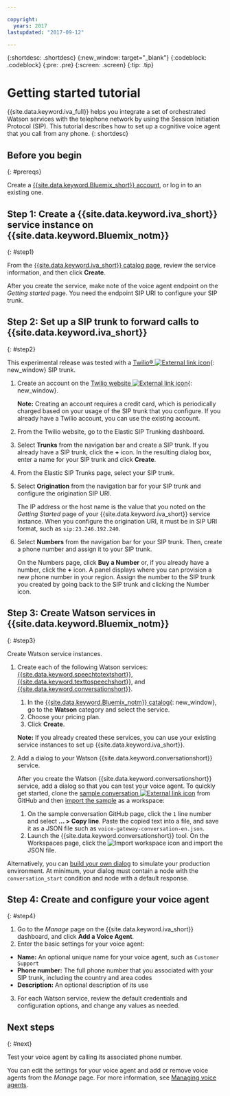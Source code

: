 ```yaml
---

copyright:
  years: 2017
lastupdated: "2017-09-12"

---
```


{:shortdesc: .shortdesc}
{:new_window: target="_blank"}
{:codeblock: .codeblock}
{:pre: .pre}
{:screen: .screen}
{:tip: .tip}

# Getting started tutorial
{{site.data.keyword.iva_full}} helps you integrate a set of orchestrated Watson services with the telephone network by using the Session Initiation Protocol (SIP). This tutorial describes how to set up a cognitive voice agent that you call from any phone.
{: shortdesc}

## Before you begin
{: #prereqs}

Create a [{{site.data.keyword.Bluemix_short}} account](https://console.bluemix.net/), or log in to an existing one.

## Step 1: Create a {{site.data.keyword.iva_short}} service instance on {{site.data.keyword.Bluemix_notm}}
{: #step1}

From the [{{site.data.keyword.iva_short}} catalog page](https://console.bluemix.net/catalog/services/ibm-voice-agent-with-watson), review the service information, and then click **Create**.

After you create the service, make note of the voice agent endpoint on the _Getting started_ page. You need the endpoint SIP URI to configure your SIP trunk.

## Step 2: Set up a SIP trunk to forward calls to {{site.data.keyword.iva_short}}
{: #step2}

This experimental release was tested with a [Twilio&reg; ![External link icon](../../icons/launch-glyph.svg "External link icon")](https://www.twilio.com/){: new_window} SIP trunk.

1. Create an account on the [Twilio website ![External link icon](../../icons/launch-glyph.svg "External link icon")](https://www.twilio.com/try-twilio){: new_window}.

   **Note:** Creating an account requires a credit card, which is periodically charged based on your usage of the SIP trunk that you configure. If you already have a Twilio account, you can use the existing account.

2. From the Twilio website, go to the Elastic SIP Trunking dashboard.

3. Select **Trunks** from the navigation bar and create a SIP trunk. If you already have a SIP trunk, click the **+** icon. In the resulting dialog box, enter a name for your SIP trunk and click **Create**.

4. From the Elastic SIP Trunks page, select your SIP trunk.

5. Select **Origination** from the navigation bar for your SIP trunk and configure the origination SIP URI.

   The IP address or the host name is the value that you noted on the _Getting Started_ page of your {{site.data.keyword.iva_short}} service instance. When you configure the origination URI, it must be in SIP URI format, such as `sip:23.246.192.240`.

6. Select **Numbers** from the navigation bar for your SIP trunk. Then, create a phone number and assign it to your SIP trunk.

   On the Numbers page, click **Buy a Number** or, if you already have a number, click the **+** icon. A panel displays where you can provision a new phone number in your region. Assign the number to the SIP trunk you created by going back to the SIP trunk and clicking the Number icon.


## Step 3: Create Watson services in {{site.data.keyword.Bluemix_notm}}
{: #step3}

Create Watson service instances.

1. Create each of the following Watson services: [{{site.data.keyword.speechtotextshort}}](https://console.bluemix.net/catalog/services/speech-to-text), [{{site.data.keyword.texttospeechshort}}](https://console.bluemix.net/catalog/services/text-to-speech), and [{{site.data.keyword.conversationshort}}](https://console.bluemix.net/catalog/services/conversation).

   1. In the [{{site.data.keyword.Bluemix_notm}} catalog](https://console.bluemix.net/catalog/){: new_window}, go to the **Watson** category and select the service.
   2. Choose your pricing plan.
   3. Click **Create**.

   **Note:** If you already created these services, you can use your existing service instances to set up {{site.data.keyword.iva_short}}.

2. Add a dialog to your Watson {{site.data.keyword.conversationshort}} service.

   After you create the Watson {{site.data.keyword.conversationshort}} service, add a dialog so that you can test your voice agent.  To quickly get started, clone the [sample conversation ![External link icon](../../icons/launch-glyph.svg "External link icon")](https://github.com/WASdev/sample.voice.gateway/blob/master/conversation/voice-gateway-conversation-en.json) from GitHub and then [import the sample](https://console.bluemix.net/docs/services/conversation/configure-workspace.html#creating-workspaces) as a workspace:

   1. On the sample conversation GitHub page, click the `1` line number and select **... > Copy line**. Paste the copied text into a file, and save it as a JSON file such as `voice-gateway-conversation-en.json`.
   2. Launch the {{site.data.keyword.conversationshort}} tool. On the Workspaces page, click the ![Import workspace](../conversation/images/workspace_import.png) icon and import the JSON file.

  Alternatively, you can [build your own dialog](https://console.bluemix.net/docs/services/conversation/dialog-build.html) to simulate your production environment. At minimum, your dialog must contain a node with the `conversation_start` condition and node with a default response.

## Step 4: Create and configure your voice agent
{: #step4}

1. Go to the _Manage_ page on the {{site.data.keyword.iva_short}} dashboard, and click **Add a Voice Agent**.
2. Enter the basic settings for your voice agent:
  * **Name:** An optional unique name for your voice agent, such as `Customer Support`
  * **Phone number:** The full phone number that you associated with your SIP trunk, including the country and area codes
  * **Description:** An optional description of its use
3. For each Watson service, review the default credentials and configuration options, and change any values as needed.


## Next steps
{: #next}

Test your voice agent by calling its associated phone number.

You can edit the settings for your voice agent and add or remove voice agents from the _Manage_ page. For more information, see [Managing voice agents](managing.html).
